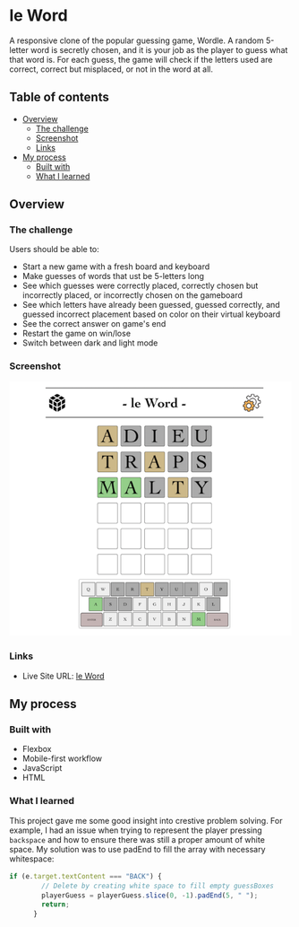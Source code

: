 # le Word

A responsive clone of the popular guessing game, Wordle. A random 5-letter word is secretly chosen, and it is your job as the player to guess what that word is. For each guess, the game will check if the letters used are correct, correct but misplaced, or not in the word at all.

## Table of contents

- [Overview](#overview)
  - [The challenge](#the-challenge)
  - [Screenshot](#screenshot)
  - [Links](#links)
- [My process](#my-process)
  - [Built with](#built-with)
  - [What I learned](#what-i-learned)

## Overview

### The challenge

Users should be able to:

- Start a new game with a fresh board and keyboard
- Make guesses of words that ust be 5-letters long
- See which guesses were correctly placed, correctly chosen but incorrectly placed, or incorrectly chosen on the gameboard
- See which letters have already been guessed, guessed correctly, and guessed incorrect placement based on color on their virtual keyboard
- See the correct answer on game's end
- Restart the game on win/lose
- Switch between dark and light mode

### Screenshot

![](./images/wordle.png)

### Links

- Live Site URL: [le Word](https://jessejputnam.github.io/wordle-clone/)

## My process

### Built with

- Flexbox
- Mobile-first workflow
- JavaScript
- HTML

### What I learned

This project gave me some good insight into crestive problem solving. For example, I had an issue when trying to represent the player pressing ```backspace``` and how to ensure there was still a proper amount of white space. My solution was to use padEnd to fill the array with necessary whitespace:
```javascript
if (e.target.textContent === "BACK") {
        // Delete by creating white space to fill empty guessBoxes
        playerGuess = playerGuess.slice(0, -1).padEnd(5, " ");
        return;
      }
 ```
